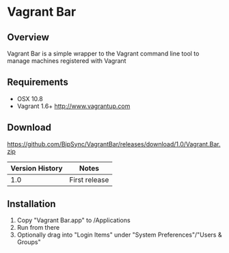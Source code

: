 # Vagrant Bar

## Overview

Vagrant Bar is a simple wrapper to the Vagrant command line tool to manage machines registered with Vagrant

## Requirements

* OSX 10.8
* Vagrant 1.6+ http://www.vagrantup.com



## Download

https://github.com/BipSync/VagrantBar/releases/download/1.0/Vagrant.Bar.zip


Version History|Notes
----|----
1.0 | First release

## Installation
1. Copy "Vagrant Bar.app" to /Applications
2. Run from there
3. Optionally drag into "Login Items" under "System Preferences"/"Users & Groups"
